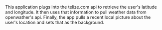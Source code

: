 This application plugs into the telize.com api to retrieve the user's latitude and longitude.  It then uses that information to pull weather data from openwather's api.  Finally, the app pulls a recent local picture about the user's location and sets that as the background.
